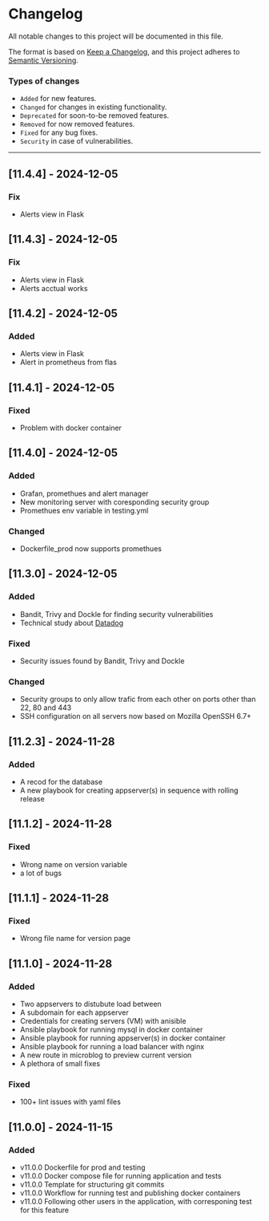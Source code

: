 # Changelog

All notable changes to this project will be documented in this file.

The format is based on [Keep a Changelog](https://keepachangelog.com/en/1.1.0/),
and this project adheres to [Semantic Versioning](https://semver.org/spec/v2.0.0.html).

### Types of changes

- `Added` for new features.
- `Changed` for changes in existing functionality.
- `Deprecated` for soon-to-be removed features.
- `Removed` for now removed features.
- `Fixed` for any bug fixes.
- `Security` in case of vulnerabilities.

---

## [11.4.4] - 2024-12-05

### Fix

- Alerts view in Flask

## [11.4.3] - 2024-12-05

### Fix

- Alerts view in Flask
- Alerts acctual works

## [11.4.2] - 2024-12-05

### Added

- Alerts view in Flask
- Alert in prometheus from flas

## [11.4.1] - 2024-12-05

### Fixed

- Problem with docker container

## [11.4.0] - 2024-12-05

### Added

- Grafan, promethues and alert manager
- New monitoring server with coresponding security group
- Promethues env variable in testing.yml

### Changed

- Dockerfile_prod now supports promethues

## [11.3.0] - 2024-12-05

### Added

- Bandit, Trivy and Dockle for finding security vulnerabilities
- Technical study about [Datadog](https://www.datadoghq.com/)

### Fixed

- Security issues found by Bandit, Trivy and Dockle

### Changed

- Security groups to only allow trafic from each other on ports other than 22, 80 and 443
- SSH configuration on all servers now based on Mozilla OpenSSH 6.7+

## [11.2.3] - 2024-11-28

### Added

- A recod for the database
- A new playbook for creating appserver(s) in sequence with rolling release

## [11.1.2] - 2024-11-28

### Fixed

- Wrong name on version variable
- a lot of bugs

## [11.1.1] - 2024-11-28

### Fixed

- Wrong file name for version page

## [11.1.0] - 2024-11-28

### Added

- Two appservers to distubute load between
- A subdomain for each appserver
- Credentials for creating servers (VM) with anisible
- Ansible playbook for running mysql in docker container
- Ansible playbook for running appserver(s) in docker container
- Ansible playbook for running a load balancer with nginx
- A new route in microblog to preview current version
- A plethora of small fixes

### Fixed

- 100+ lint issues with yaml files

## [11.0.0] - 2024-11-15

### Added

- v11.0.0 Dockerfile for prod and testing
- v11.0.0 Docker compose file for running application and tests
- v11.0.0 Template for structuring git commits
- v11.0.0 Workflow for running test and publishing docker containers
- v11.0.0 Following other users in the application, with corresponing test for this feature
